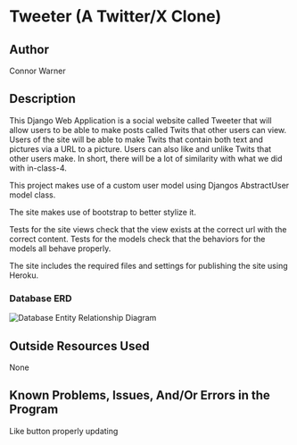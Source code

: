 # Tweeter (A Twitter/X Clone)

## Author
Connor Warner

## Description

This Django Web Application is a social website called Tweeter that will allow 
users to be able to make posts called Twits that other users can view.
Users of the site will be able to make Twits that contain both text and
pictures via a URL to a picture. Users can also like and unlike Twits that
other users make. In short, there will be a lot of similarity with what we did
with in-class-4.

This project makes use of a custom user model using Djangos AbstractUser model class.

The site makes use of bootstrap to better stylize it.

Tests for the site views check that the view exists at the correct url with the correct content. 
Tests for the models check that the behaviors for the models all behave properly.

The site includes the required files and settings for publishing the site using Heroku.


### Database ERD

![Database Entity Relationship Diagram](https://barnesbrothers.net/cis218/assignment_images/assignment_4/cis218_assignment_4_erd.png "Database Entity Relationship Diagram")


## Outside Resources Used
None


## Known Problems, Issues, And/Or Errors in the Program
Like button properly updating
